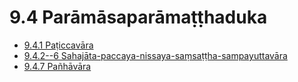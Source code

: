 

# 9.4 Parāmāsaparāmaṭṭhaduka

* [9.4.1 Paṭiccavāra](9.4/9.4.1.md)
* [9.4.2--6 Sahajāta-paccaya-nissaya-saṃsaṭṭha-sampayuttavāra](9.4/9.4.2--6.md)
* [9.4.7 Pañhāvāra](9.4/9.4.7.md)



